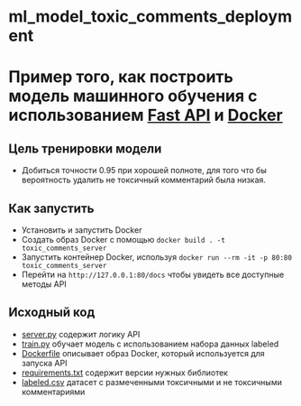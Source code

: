 # ml_model_toxic_comments_deployment

# Пример того, как построить модель машинного обучения с использованием [Fast API](https://fastapi.tiangolo.com/) и [Docker](https://www.docker.com/)

## Цель тренировки модели
* Добиться точности 0.95 при хорошей полноте, для того что бы вероятность удалить не токсичный комментарий была низкая.

## Как запустить
* Установить и запустить Docker
* Создать образ Docker с помощью `docker build . -t toxic_comments_server`
* Запустить контейнер Docker, используя `docker run --rm -it -p 80:80 toxic_comments_server`
* Перейти на `http://127.0.0.1:80/docs` чтобы увидеть все доступные методы API

## Исходный код
* [server.py](server.py) содержит логику API
* [train.py](train.py) обучает модель с использованием набора данных labeled
* [Dockerfile](Dockerfile) описывает образ Docker, который используется для запуска API
* [requirements.txt](requirements.txt) содержит версии нужных библиотек 
* [labeled.csv](labeled.csv) датасет с размеченными токсичными и не токсичными комментариями
